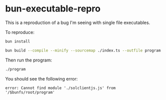 # bun-executable-repro

This is a reproduction of a bug I'm seeing with single file executables.

To reproduce:

```bash
bun install

bun build --compile --minify --sourcemap ./index.ts --outfile program
```

Then run the program:

```bash
./program
```

You should see the following error:

```
error: Cannot find module './solclientjs.js' from '/$bunfs/root/program'
```
